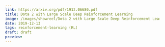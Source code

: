 ```yaml
---
link: https://arxiv.org/pdf/1912.06680.pdf
title: Dota 2 with Large Scale Deep Reinforcement Learning
image: /images/showreel/Dota 2 with Large Scale Deep Reinforcement Learning.jpg
date: 2019-12-13
tags: reinforcement-learning (RL)
draft: draft
preview:
---
```




